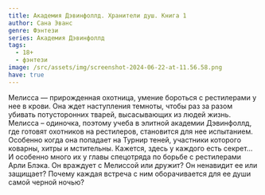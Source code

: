 ```yaml
---
title: Академия Дэвинфоллд. Хранители душ. Книга 1
author: Сана Эванс
genre: Фэнтези
series: Академия Дэвинфоллд
tags:
  - 18+
  - фэнтези
image: /src/assets/img/screenshot-2024-06-22-at-11.56.58.png
have: true
---
```

Мелисса — прирожденная охотница, умение бороться с рестилерами у нее в крови. Она ждет наступления темноты, чтобы раз за разом убивать потусторонних тварей, высасывающих из людей жизнь. Мелисса – одиночка, поэтому учеба в элитной академии Дэвинфоллд, где готовят охотников на рестилеров, становится для нее испытанием. Особенно когда она попадает на Турнир теней, участники которого коварны, хитры и мстительны. Кажется, здесь у каждого есть секрет... И особенно много их у главы спецотряда по борьбе с рестилерами Арли Блэка. Он враждует с Мелиссой или дружит? Он ненавидит ее или защищает? Почему каждая встреча с ним оборачивается для ее души самой черной ночью?
